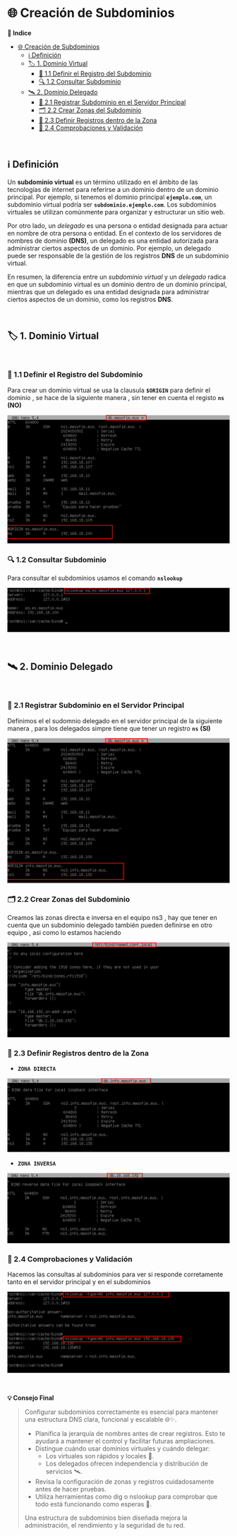 # 🌐 Creación de Subdominios

**📑 Indice** 
- [🌐 Creación de Subdominios](#-creación-de-subdominios)
  - [ℹ️  Definición](#ℹ️--definición)
  - [🏷️ 1. Dominio Virtual](#️-1-dominio-virtual)
    - [🧾 1.1 Definir el Registro del Subdominio](#-11-definir-el-registro-del-subdominio)
    - [🔍 1.2 Consultar Subdominio](#-12-consultar-subdominio)
  - [🛰️ 2. Dominio Delegado](#️-2-dominio-delegado)
    - [📌 2.1 Registrar Subdominio en el Servidor Principal](#-21-registrar-subdominio-en-el-servidor-principal)
    - [🗂️ 2.2 Crear Zonas del Subdominio](#️-22-crear-zonas-del-subdominio)
    - [🧾 2.3 Definir Registros dentro de la Zona](#-23-definir-registros-dentro-de-la-zona)
    - [🧪 2.4 Comprobaciones y Validación](#-24-comprobaciones-y-validación)

<br>

## ℹ️  Definición 

Un **subdominio virtual** es un término utilizado en el ámbito de las tecnologías de internet para referirse a un dominio dentro de un dominio principal. Por ejemplo, si tenemos el dominio principal **`ejemplo.com`**, un subdominio virtual podría ser **`subdominio.ejemplo.com`**. Los subdominios virtuales se utilizan comúnmente para organizar y estructurar un sitio web.

Por otro lado, un *delegado* es una persona o entidad designada para actuar en nombre de otra persona o entidad. En el contexto de los servidores de nombres de dominio **(DNS)**, un delegado es una entidad autorizada para administrar ciertos aspectos de un dominio. Por ejemplo, un delegado puede ser responsable de la gestión de los registros **DNS** de un subdominio virtual.

En resumen, la diferencia entre un *subdominio virtual* y un *delegado* radica en que un subdominio virtual es un dominio dentro de un dominio principal, mientras que un delegado es una entidad designada para administrar ciertos aspectos de un dominio, como los registros **DNS**.

<br>

## 🏷️ 1. Dominio Virtual

<br>

### 🧾 1.1 Definir el Registro del Subdominio

Para crear un dominio virtual se usa la clausula **`$ORIGIN`** para definir el dominio , se hace de la siguiente manera , sin tener en cuenta el registo **`ns`** **(NO)**

![Añadiendo Registro A](./img/sub_dominios/1_subdominios_registros.png)

### 🔍 1.2 Consultar Subdominio

Para consultar el subdominios usamos el comando **`nslookup`** 

![Consultar Subdominio](./img/sub_dominios/2_subdominios_virtual_consulta.png)

<br>

## 🛰️ 2. Dominio Delegado
<br>

### 📌 2.1 Registrar Subdominio en el Servidor Principal

Definimos el el sudomnio delegado en el servidor principal de la siguiente manera , para los delegados simpre tiene que tener un registro **`ns`** **(SI)**

![Definir Registro](./img/sub_dominios/3_subdominios_delegado_registro_principal.png)


### 🗂️ 2.2 Crear Zonas del Subdominio

Creamos las zonas directa e inversa en el equipo ns3 , hay que tener en cuenta que un subdominio delegado también pueden definirse en otro equipo , asi como lo estamos haciendo 

![Creación de Zonas](./img/sub_dominios/4_subdominios_delegado_zonas_ns3.png)

### 🧾 2.3 Definir Registros dentro de la Zona

 - **`ZONA DIRECTA`**

![Zona Directa](./img/sub_dominios/5_subdominios_delegado_registros1_ns3.png)

 - **`ZONA INVERSA`**

![Zona Inversa](./img/sub_dominios/6_subdominios_delegado_registros2_ns3.png)


### 🧪 2.4 Comprobaciones y Validación

Hacemos las consultas al subdominios para ver si responde corretamente tanto en el servidor principal y en el subdominios 

![Comprobaciones](./img/sub_dominios/7_subdominios_delegado_consulta.png)

<br>

**💡 Consejo Final**

> Configurar subdominios correctamente es esencial para mantener una estructura DNS clara, funcional y escalable 🌐✨.
>
> - Planifica la jerarquía de nombres antes de crear registros. Esto te ayudará a mantener el control y facilitar futuras ampliaciones.
> - Distingue cuándo usar dominios virtuales y cuándo delegar:
>   - Los virtuales son rápidos y locales 🧩.
>   - Los delegados ofrecen independencia y distribución de servicios 🛰️.
> - Revisa la configuración de zonas y registros cuidadosamente antes de hacer pruebas.
> - Utiliza herramientas como dig o nslookup para comprobar que todo está funcionando como esperas 🔎.
>
> Una estructura de subdominios bien diseñada mejora la administración, el rendimiento y la seguridad de tu red.

